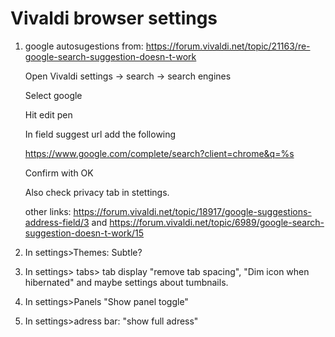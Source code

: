 # Vivaldi browser settings

1. google autosugestions from: https://forum.vivaldi.net/topic/21163/re-google-search-suggestion-doesn-t-work

    Open Vivaldi settings → search → search engines
    
    Select google
    
    Hit edit pen
    
    In field suggest url add the following
    
    https://www.google.com/complete/search?client=chrome&q=%s
    
    Confirm with OK
    
    Also check privacy tab in stettings.
    
    other links: https://forum.vivaldi.net/topic/18917/google-suggestions-address-field/3  and  https://forum.vivaldi.net/topic/6989/google-search-suggestion-doesn-t-work/15
    
2. In settings>Themes: Subtle?

3. In settings> tabs> tab display  "remove tab spacing", "Dim icon when hibernated" and maybe settings about tumbnails.

4. In settings>Panels "Show panel toggle"
    
5. In settings>adress bar: "show full adress"
